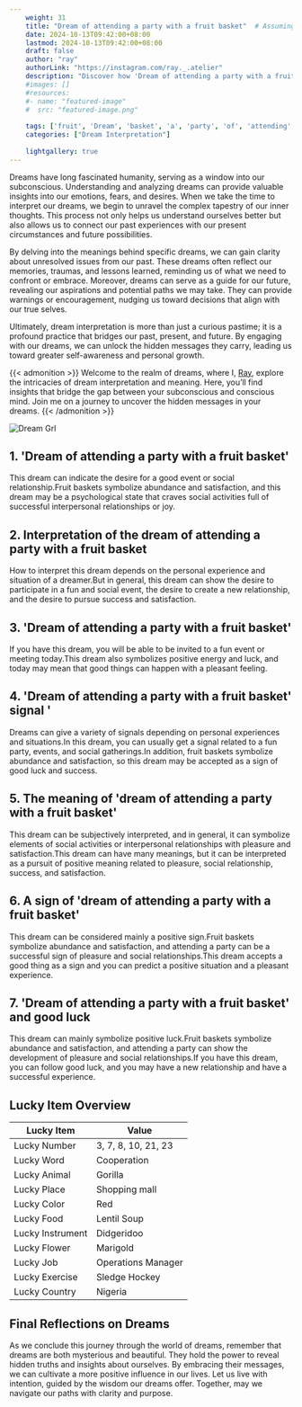 ```yaml
---
    weight: 31
    title: "Dream of attending a party with a fruit basket"  # Assuming 'title' column exists
    date: 2024-10-13T09:42:00+08:00
    lastmod: 2024-10-13T09:42:00+08:00
    draft: false
    author: "ray"
    authorLink: "https://instagram.com/ray._.atelier"
    description: "Discover how 'Dream of attending a party with a fruit basket' can interpret your future and uncover its significant meanings in your life."
    #images: []
    #resources:
    #- name: "featured-image"
    #  src: "featured-image.png"
    
    tags: ['fruit', 'Dream', 'basket', 'a', 'party', 'of', 'attending', 'with']
    categories: ["Dream Interpretation"]
    
    lightgallery: true
---
```

    
Dreams have long fascinated humanity, serving as a window into our subconscious. Understanding and analyzing dreams can provide valuable insights into our emotions, fears, and desires. When we take the time to interpret our dreams, we begin to unravel the complex tapestry of our inner thoughts. This process not only helps us understand ourselves better but also allows us to connect our past experiences with our present circumstances and future possibilities.

By delving into the meanings behind specific dreams, we can gain clarity about unresolved issues from our past. These dreams often reflect our memories, traumas, and lessons learned, reminding us of what we need to confront or embrace. Moreover, dreams can serve as a guide for our future, revealing our aspirations and potential paths we may take. They can provide warnings or encouragement, nudging us toward decisions that align with our true selves.

Ultimately, dream interpretation is more than just a curious pastime; it is a profound practice that bridges our past, present, and future. By engaging with our dreams, we can unlock the hidden messages they carry, leading us toward greater self-awareness and personal growth.

{{< admonition >}}
Welcome to the realm of dreams, where I, [Ray](https://instagram.com/ray._.atelier), explore the intricacies of dream interpretation and meaning. Here, you’ll find insights that bridge the gap between your subconscious and conscious mind. Join me on a journey to uncover the hidden messages in your dreams.
{{< /admonition >}}

![Dream Grl](https://cdn.pixabay.com/photo/2017/11/02/03/35/gothic-2910057_1280.jpg "Dream Grl")

## 1. 'Dream of attending a party with a fruit basket'
This dream can indicate the desire for a good event or social relationship.Fruit baskets symbolize abundance and satisfaction, and this dream may be a psychological state that craves social activities full of successful interpersonal relationships or joy.

## 2. Interpretation of the dream of attending a party with a fruit basket
How to interpret this dream depends on the personal experience and situation of a dreamer.But in general, this dream can show the desire to participate in a fun and social event, the desire to create a new relationship, and the desire to pursue success and satisfaction.

## 3. 'Dream of attending a party with a fruit basket'
If you have this dream, you will be able to be invited to a fun event or meeting today.This dream also symbolizes positive energy and luck, and today may mean that good things can happen with a pleasant feeling.

## 4. 'Dream of attending a party with a fruit basket' signal '
Dreams can give a variety of signals depending on personal experiences and situations.In this dream, you can usually get a signal related to a fun party, events, and social gatherings.In addition, fruit baskets symbolize abundance and satisfaction, so this dream may be accepted as a sign of good luck and success.

## 5. The meaning of 'dream of attending a party with a fruit basket'
This dream can be subjectively interpreted, and in general, it can symbolize elements of social activities or interpersonal relationships with pleasure and satisfaction.This dream can have many meanings, but it can be interpreted as a pursuit of positive meaning related to pleasure, social relationship, success, and satisfaction.

## 6. A sign of 'dream of attending a party with a fruit basket'
This dream can be considered mainly a positive sign.Fruit baskets symbolize abundance and satisfaction, and attending a party can be a successful sign of pleasure and social relationships.This dream accepts a good thing as a sign and you can predict a positive situation and a pleasant experience.

## 7. 'Dream of attending a party with a fruit basket' and good luck
This dream can mainly symbolize positive luck.Fruit baskets symbolize abundance and satisfaction, and attending a party can show the development of pleasure and social relationships.If you have this dream, you can follow good luck, and you may have a new relationship and have a successful experience.

## Lucky Item Overview
| Lucky Item          | Value              |
|---------------|--------------------|
| Lucky Number        | 3, 7, 8, 10, 21, 23  |
| Lucky Word          | Cooperation |
| Lucky Animal        | Gorilla |
| Lucky Place         | Shopping mall     |
| Lucky Color         | Red     |
| Lucky Food          | Lentil Soup      |
| Lucky Instrument    | Didgeridoo |
| Lucky Flower        | Marigold    |
| Lucky Job           | Operations Manager       |
| Lucky Exercise      | Sledge Hockey  |
| Lucky Country       | Nigeria    |


##  Final Reflections on Dreams

As we conclude this journey through the world of dreams, remember that dreams are both mysterious and beautiful. They hold the power to reveal hidden truths and insights about ourselves. By embracing their messages, we can cultivate a more positive influence in our lives. Let us live with intention, guided by the wisdom our dreams offer. Together, may we navigate our paths with clarity and purpose.
